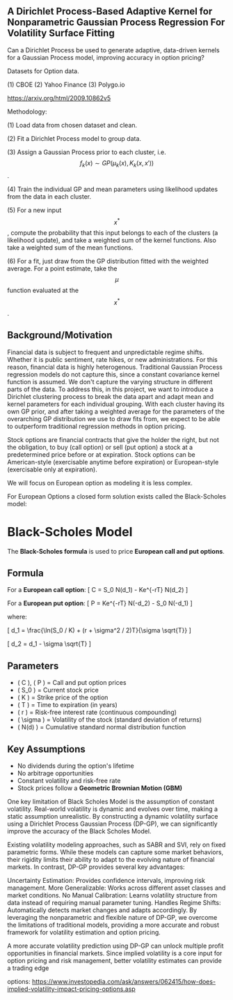 

## A Dirichlet Process-Based Adaptive Kernel for Nonparametric Gaussian Process Regression For Volatility Surface Fitting

Can a Dirichlet Process be used to generate adaptive, data-driven kernels for a Gaussian Process model, improving accuracy in option pricing?

Datasets for Option data. 

(1) CBOE
(2) Yahoo Finance 
(3) Polygo.io 

https://arxiv.org/html/2009.10862v5

Methodology: 

(1) Load data from chosen dataset and clean.

(2) Fit a Dirichlet Process model to group data.

(3) Assign a Gaussian Process prior to each cluster, i.e.
$$f_k (x) \sim GP({\mu}_k (x), K_k (x,x'))$$.

(4) Train the individual GP and mean parameters using likelihood updates from the data in each cluster.

(5) For a new input $$x^*$$, compute the probability that this input belongs to each of the clusters (a likelihood update), and take a weighted sum of the kernel functions. Also take a weighted sum of the mean functions.

(6) For a fit, just draw from the GP distribution fitted with the weighted average. For a point estimate, take the $$\mu$$ function evaluated at the $$x^*$$.


## Background/Motivation

Financial data is subject to frequent and unpredictable regime shifts. Whether it is public sentiment, rate hikes, or new administrations. For this reason, financial data is highly heterogenous. Traditional Gaussian Process regression models do not capture this, since a constant covariance kernel function is assumed. We don't capture the varying structure in different parts of the data. To address this, in this project, we want to introduce a Dirichlet clustering process to break the data apart and adapt mean and kernel parameters for each individual grouping. With each cluster having its own GP prior, and after taking a weighted average for the parameters of the overarching GP distribution we use to draw fits from, we expect to be able to outperform traditional regression methods in option pricing.

Stock options are financial contracts that give the holder the right, but not the obligation, to buy (call option) or sell (put option) a stock at a predetermined price before or at expiration. Stock options can be American-style (exercisable anytime before expiration) or European-style (exercisable only at expiration).

We will focus on European option as modeling it is less complex. 

For European Options a closed form solution exists called the Black-Scholes model: 

# Black-Scholes Model

The **Black-Scholes formula** is used to price **European call and put options**.

## **Formula**
For a **European call option**:
\[
C = S_0 N(d_1) - Ke^{-rT} N(d_2)
\]

For a **European put option**:
\[
P = Ke^{-rT} N(-d_2) - S_0 N(-d_1)
\]

where:

\[
d_1 = \frac{\ln(S_0 / K) + (r + \sigma^2 / 2)T}{\sigma \sqrt{T}}
\]

\[
d_2 = d_1 - \sigma \sqrt{T}
\]

## **Parameters**
- \( C \), \( P \) = Call and put option prices
- \( S_0 \) = Current stock price
- \( K \) = Strike price of the option
- \( T \) = Time to expiration (in years)
- \( r \) = Risk-free interest rate (continuous compounding)
- \( \sigma \) = Volatility of the stock (standard deviation of returns)
- \( N(d) \) = Cumulative standard normal distribution function

## **Key Assumptions**
- No dividends during the option's lifetime
- No arbitrage opportunities
- Constant volatility and risk-free rate
- Stock prices follow a **Geometric Brownian Motion (GBM)**

One key limitation of Black Scholes Model is the assumption of constant volatility. Real-world volatility is dynamic and evolves over time, making a static assumption unrealistic. By constructing a dynamic volatility surface using a Dirichlet Process Gaussian Process (DP-GP), we can significantly improve the accuracy of the Black Scholes Model.

Existing volatility modeling approaches, such as SABR and SVI, rely on fixed parametric forms. While these models can capture some market behaviors, their rigidity limits their ability to adapt to the evolving nature of financial markets. In contrast, DP-GP provides several key advantages:

Uncertainty Estimation: Provides confidence intervals, improving risk management.
More Generalizable: Works across different asset classes and market conditions.
No Manual Calibration: Learns volatility structure from data instead of requiring manual parameter tuning.
Handles Regime Shifts: Automatically detects market changes and adapts accordingly.
By leveraging the nonparametric and flexible nature of DP-GP, we overcome the limitations of traditional models, providing a more accurate and robust framework for volatility estimation and option pricing.

A more accurate volatility prediction using DP-GP can unlock multiple profit opportunities in financial markets. Since implied volatility is a core input for option pricing and risk management, better volatility estimates can provide a trading edge



options: https://www.investopedia.com/ask/answers/062415/how-does-implied-volatility-impact-pricing-options.asp
